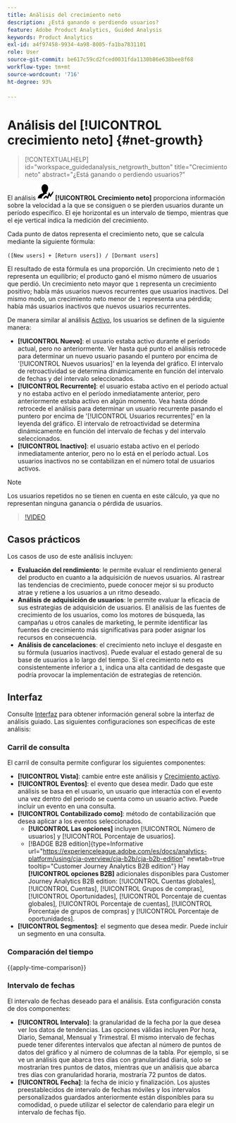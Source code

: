 ```yaml
---
title: Análisis del crecimiento neto
description: ¿Está ganando o perdiendo usuarios?
feature: Adobe Product Analytics, Guided Analysis
keywords: Product Analytics
exl-id: a4f97458-9934-4a98-8005-fa1ba7831101
role: User
source-git-commit: be617c59cd2fced0031fda1130b86e638bee8f68
workflow-type: tm+mt
source-wordcount: '716'
ht-degree: 93%

---
```


# Análisis del [!UICONTROL crecimiento neto] {#net-growth}

<!-- markdownlint-disable MD034 -->

>[!CONTEXTUALHELP]
>id="workspace_guidedanalysis_netgrowth_button"
>title="Crecimiento neto"
>abstract="¿Está ganando o perdiendo usuarios?"

<!-- markdownlint-enable MD034 -->

El análisis ![NetGrowth](/help/assets/icons/NetGrowth.svg) **[!UICONTROL Crecimiento neto]** proporciona información sobre la velocidad a la que se consiguen o se pierden usuarios durante un período específico. El eje horizontal es un intervalo de tiempo, mientras que el eje vertical indica la medición del crecimiento.

Cada punto de datos representa el crecimiento neto, que se calcula mediante la siguiente fórmula:

`([New users] + [Return users]) / [Dormant users]`

El resultado de esta fórmula es una proporción. Un crecimiento neto de `1` representa un equilibrio; el producto ganó el mismo número de usuarios que perdió. Un crecimiento neto mayor que `1` representa un crecimiento positivo; había más usuarios nuevos recurrentes que usuarios inactivos. Del mismo modo, un crecimiento neto menor de `1` representa una pérdida; había más usuarios inactivos que nuevos usuarios recurrentes.

De manera similar al análisis [Activo](active-growth.md), los usuarios se definen de la siguiente manera:

* **[!UICONTROL Nuevo]**: el usuario estaba activo durante el período actual, pero no anteriormente. Ver hasta qué punto el análisis retrocede para determinar un nuevo usuario pasando el puntero por encima de &#39;[!UICONTROL Nuevos usuarios]&#39; en la leyenda del gráfico. El intervalo de retroactividad se determina dinámicamente en función del intervalo de fechas y del intervalo seleccionados.
* **[!UICONTROL Recurrente]**: el usuario estaba activo en el período actual y no estaba activo en el período inmediatamente anterior, pero anteriormente estaba activo en algún momento. Vea hasta dónde retrocede el análisis para determinar un usuario recurrente pasando el puntero por encima de &#39;[!UICONTROL Usuarios recurrentes]&#39; en la leyenda del gráfico. El intervalo de retroactividad se determina dinámicamente en función del intervalo de fechas y del intervalo seleccionados.
* **[!UICONTROL Inactivo]**: el usuario estaba activo en el período inmediatamente anterior, pero no lo está en el período actual. Los usuarios inactivos no se contabilizan en el número total de usuarios activos.

>[!NOTE]
>
>Los usuarios repetidos no se tienen en cuenta en este cálculo, ya que no representan ninguna ganancia o pérdida de usuarios.

>[!VIDEO](https://video.tv.adobe.com/v/3423466/?quality=12&learn=on&captions=spa)


## Casos prácticos

Los casos de uso de este análisis incluyen:

* **Evaluación del rendimiento**: le permite evaluar el rendimiento general del producto en cuanto a la adquisición de nuevos usuarios. Al rastrear las tendencias de crecimiento, puede conocer mejor si su producto atrae y retiene a los usuarios a un ritmo deseado.
* **Análisis de adquisición de usuarios**: le permite evaluar la eficacia de sus estrategias de adquisición de usuarios. El análisis de las fuentes de crecimiento de los usuarios, como los motores de búsqueda, las campañas u otros canales de marketing, le permite identificar las fuentes de crecimiento más significativas para poder asignar los recursos en consecuencia.
* **Análisis de cancelaciones**: el crecimiento neto incluye el desgaste en su fórmula (usuarios inactivos). Puede evaluar el estado general de su base de usuarios a lo largo del tiempo. Si el crecimiento neto es consistentemente inferior a `1`, indica una alta cantidad de desgaste que podría provocar la implementación de estrategias de retención.

## Interfaz

Consulte [Interfaz](../overview.md#interface) para obtener información general sobre la interfaz de análisis guiado. Las siguientes configuraciones son específicas de este análisis:

### Carril de consulta

El carril de consulta permite configurar los siguientes componentes:

* **[!UICONTROL Vista]**: cambie entre este análisis y [Crecimiento activo](active-growth.md).
* **[!UICONTROL Eventos]**: el evento que desea medir. Dado que este análisis se basa en el usuario, un usuario que interactúa con el evento una vez dentro del periodo se cuenta como un usuario activo. Puede incluir un evento en una consulta.
* **[!UICONTROL Contabilizado como]**: método de contabilización que desea aplicar a los eventos seleccionados. <ul><li>**[!UICONTROL Las opciones]** incluyen [!UICONTROL Número de usuarios] y [!UICONTROL Porcentaje de usuarios].</li><li>[!BADGE B2B edition]{type=Informative url="https://experienceleague.adobe.com/es/docs/analytics-platform/using/cja-overview/cja-b2b/cja-b2b-edition" newtab=true tooltip="Customer Journey Analytics B2B edition"} Hay **[!UICONTROL opciones B2B]** adicionales disponibles para Customer Journey Analytics B2B edition: [!UICONTROL Cuentas globales], [!UICONTROL Cuentas], [!UICONTROL Grupos de compras], [!UICONTROL Oportunidades], [!UICONTROL Porcentaje de cuentas globales], [!UICONTROL Porcentaje de cuentas], [!UICONTROL Porcentaje de grupos de compras] y [!UICONTROL Porcentaje de oportunidades].</li></ul>
* **[!UICONTROL Segmentos]**: el segmento que desea medir. Puede incluir un segmento en una consulta.

### Comparación del tiempo

{{apply-time-comparison}}

### Intervalo de fechas

El intervalo de fechas deseado para el análisis. Esta configuración consta de dos componentes:

* **[!UICONTROL Intervalo]**: la granularidad de la fecha por la que desea ver los datos de tendencias. Las opciones válidas incluyen Por hora, Diario, Semanal, Mensual y Trimestral. El mismo intervalo de fechas puede tener diferentes intervalos que afectan al número de puntos de datos del gráfico y al número de columnas de la tabla. Por ejemplo, si se ve un análisis que abarca tres días con granularidad diaria, solo se mostrarían tres puntos de datos, mientras que un análisis que abarca tres días con granularidad horaria, mostraría 72 puntos de datos.
* **[!UICONTROL Fecha]**: la fecha de inicio y finalización. Los ajustes preestablecidos de intervalo de fechas móviles y los intervalos personalizados guardados anteriormente están disponibles para su comodidad, o puede utilizar el selector de calendario para elegir un intervalo de fechas fijo.

<!-- 
## Example

See below for an example of the analysis.

![Net growth compare](../assets/net-growth-compare.png)

-->
